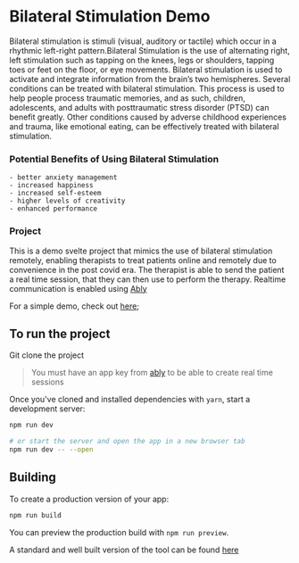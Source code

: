 # Bilateral Stimulation Demo

Bilateral stimulation is stimuli (visual, auditory or tactile) which occur in a rhythmic left-right pattern.Bilateral Stimulation is the use of alternating right, left stimulation such as tapping on the knees, legs or shoulders, tapping toes or feet on the floor, or eye movements. Bilateral stimulation is used to activate and integrate information from the brain’s two hemispheres.
Several conditions can be treated with bilateral stimulation. This process is used to help people process traumatic memories, and as such, children, adolescents, and adults with posttraumatic stress disorder (PTSD) can benefit greatly.
Other conditions caused by adverse childhood experiences and trauma, like emotional eating, can be effectively treated with bilateral stimulation.

### Potential Benefits of Using Bilateral Stimulation
    - better anxiety management
    - increased happiness
    - increased self-esteem
    - higher levels of creativity
    - enhanced performance

### Project
This is a demo svelte project that mimics the use of bilateral stimulation remotely, enabling therapists to treat patients online and remotely due to convenience in the post covid era.
The therapist is able to send the patient a real time session, that they can then use to perform the therapy.
Realtime communication is enabled using [Ably](https://ably.com/)

For a simple demo, check out [here](https://demo-bilateral-7e2hxh87o-smlukwiya.vercel.app/);

## To run the project
Git clone the project
> You must have an app key from [ably](https://ably.com/) to be able to create real time sessions

Once you've cloned and installed dependencies with `yarn`, start a development server:

```bash
npm run dev

# or start the server and open the app in a new browser tab
npm run dev -- --open
```

## Building

To create a production version of your app:

```bash
npm run build
```

You can preview the production build with `npm run preview`.

A standard and well built version of the tool can be found [here](https://www.bilateralstimulation.io/)
